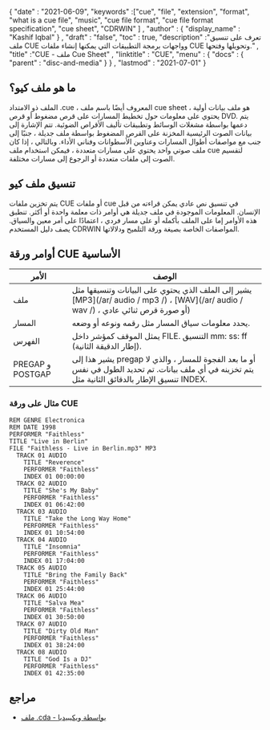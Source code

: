 {
  "date" : "2021-06-09",
  "keywords" :["cue", "file", "extension", "format", "what is a cue file", "music", "cue file format", "cue file format specification", "cue sheet", "CDRWIN" ] ,
  "author" : {
    "display_name" : "Kashif Iqbal"
} ,
  "draft" : "false",
  "toc" : true,
  "description" :"تعرف على تنسيق ملف CUE وواجهات برمجة التطبيقات التي يمكنها إنشاء ملفات CUE وتحويلها وفتحها." ,
  "title" :"CUE - ملف Cue Sheet" ,
  "linktitle" : "CUE",
  "menu" : {
    "docs" : {
      "parent" : "disc-and-media"
}
} ,
  "lastmod" : "2021-07-01"
}

## ما هو ملف كيو؟

الملف ذو الامتداد .cue ، المعروف أيضًا باسم ملف cue sheet ، هو ملف بيانات أولية يحتوي على معلومات حول تخطيط المسارات على قرص مضغوط أو قرص DVD. يتم دعمها بواسطة مشغلات الوسائط وتطبيقات تأليف الأقراص الضوئية. تتم الإشارة إلى بيانات الصوت الرئيسية المخزنة على القرص المضغوط بواسطة ملف جديلة ، جنبًا إلى جنب مع مواصفات أطوال المسارات وعناوين الأسطوانات وفناني الأداء. وبالتالي ، إذا كان ملف صوتي واحد يحتوي على مسارات متعددة ، فيمكن استخدام ملف cue لتقسيم الصوت إلى ملفات متعددة أو الرجوع إلى مسارات مختلفة.

## تنسيق ملف كيو

يتم تخزين ملفات CUE أو ملفات cue في تنسيق نص عادي يمكن قراءته من قبل الإنسان. المعلومات الموجودة في ملف جديلة هي أوامر ذات معلمة واحدة أو أكثر. تنطبق هذه الأوامر إما على الملف بأكمله أو على مسار فردي ، اعتمادًا على أمر معين والسياق. يصف دليل المستخدم CDRWIN المواصفات الخاصة بصيغة ورقة التلميح ودلالاتها.

## أوامر ورقة CUE الأساسية

| الأمر | الوصف |
---|---|
| ملف | يشير إلى الملف الذي يحتوي على البيانات وتنسيقها مثل [MP3](/ar/ audio / mp3 /) ، [WAV](/ar/ audio / wav /) ، أو صورة قرص ثنائي عادي) |
| المسار | يحدد معلومات سياق المسار مثل رقمه ونوعه أو وضعه. |
| الفهرس | يمثل الموقف كمؤشر داخل FILE. التنسيق mm: ss: ff (إطار الدقيقة الثانية). |
| PREGAP و POSTGAP | يشير هذا إلى pregap أو ما بعد الفجوة للمسار ، والذي لا يتم تخزينه في أي ملف بيانات. تم تحديد الطول في نفس تنسيق الإطار بالدقائق الثانية مثل INDEX. |

### مثال على ورقة CUE

```
REM GENRE Electronica
REM DATE 1998
PERFORMER "Faithless"
TITLE "Live in Berlin"
FILE "Faithless - Live in Berlin.mp3" MP3
  TRACK 01 AUDIO
    TITLE "Reverence"
    PERFORMER "Faithless"
    INDEX 01 00:00:00
  TRACK 02 AUDIO
    TITLE "She's My Baby"
    PERFORMER "Faithless"
    INDEX 01 06:42:00
  TRACK 03 AUDIO
    TITLE "Take the Long Way Home"
    PERFORMER "Faithless"
    INDEX 01 10:54:00
  TRACK 04 AUDIO
    TITLE "Insomnia"
    PERFORMER "Faithless"
    INDEX 01 17:04:00
  TRACK 05 AUDIO
    TITLE "Bring the Family Back"
    PERFORMER "Faithless"
    INDEX 01 25:44:00
  TRACK 06 AUDIO
    TITLE "Salva Mea"
    PERFORMER "Faithless"
    INDEX 01 30:50:00
  TRACK 07 AUDIO
    TITLE "Dirty Old Man"
    PERFORMER "Faithless"
    INDEX 01 38:24:00
  TRACK 08 AUDIO
    TITLE "God Is a DJ"
    PERFORMER "Faithless"
    INDEX 01 42:35:00
```
## مراجع

* [ملف .cda - بواسطة ويكيبيديا](https://en.wikipedia.org/wiki/.cda_file)

